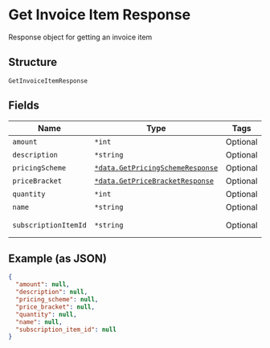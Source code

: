 
# Get Invoice Item Response

Response object for getting an invoice item

## Structure

`GetInvoiceItemResponse`

## Fields

| Name | Type | Tags | Description |
|  --- | --- | --- | --- |
| `amount` | `*int` | Optional | - |
| `description` | `*string` | Optional | - |
| `pricingScheme` | [`*data.GetPricingSchemeResponse`](../../doc/models/get-pricing-scheme-response.md) | Optional | - |
| `priceBracket` | [`*data.GetPriceBracketResponse`](../../doc/models/get-price-bracket-response.md) | Optional | - |
| `quantity` | `*int` | Optional | - |
| `name` | `*string` | Optional | - |
| `subscriptionItemId` | `*string` | Optional | Subscription Item Id |

## Example (as JSON)

```json
{
  "amount": null,
  "description": null,
  "pricing_scheme": null,
  "price_bracket": null,
  "quantity": null,
  "name": null,
  "subscription_item_id": null
}
```

